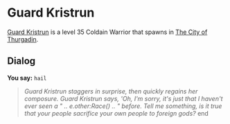 # Guard Kristrun



[Guard Kristrun](/npc/115130) is a level 35 Coldain Warrior that spawns in [The City of Thurgadin](/zone/115).



## Dialog

**You say:** `hail`



>*Guard Kristrun staggers in surprise, then quickly regains her composure. Guard Kristrun says, 'Oh, I'm sorry, it's just that I haven't ever seen a " .. e.other:Race() .. " before. Tell me something, is it true that your people sacrifice your own people to foreign gods?*
end
